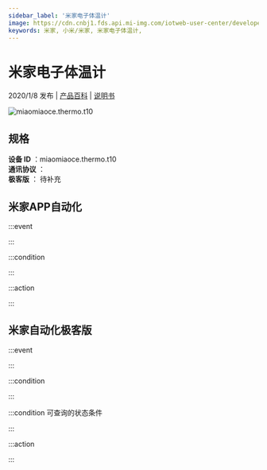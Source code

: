 ```yaml
---
sidebar_label: '米家电子体温计'
image: https://cdn.cnbj1.fds.api.mi-img.com/iotweb-user-center/developer_1679047576374dAxWMkUJ.png?GalaxyAccessKeyId=AKVGLQWBOVIRQ3XLEW&Expires=9223372036854775807&Signature=uUtt4ko5+OIj9KZdI+FwCl8z5Gc=
keywords: 米家, 小米/米家, 米家电子体温计, 
---
```

# 米家电子体温计

2020/1/8 发布 | [产品百科](https://home.mi.com/webapp/content/baike/product/index.html?model=miaomiaoce.thermo.t10/) | [说明书](https://home.mi.com/views/introduction.html?model=miaomiaoce.thermo.t10&region=cn)

![miaomiaoce.thermo.t10](https://cdn.cnbj1.fds.api.mi-img.com/iotweb-user-center/developer_1679047576374dAxWMkUJ.png?GalaxyAccessKeyId=AKVGLQWBOVIRQ3XLEW&Expires=9223372036854775807&Signature=uUtt4ko5+OIj9KZdI+FwCl8z5Gc=)

## 规格  
> 
**设备 ID** ：miaomiaoce.thermo.t10  
**通讯协议** ：  
**极客版**  ： 待补充 


## 米家APP自动化  

:::event  

:::

:::condition  

:::

:::action   

:::

## 米家自动化极客版  

:::event  

:::

:::condition  

:::

:::condition 可查询的状态条件  

:::

:::action  

:::

        
